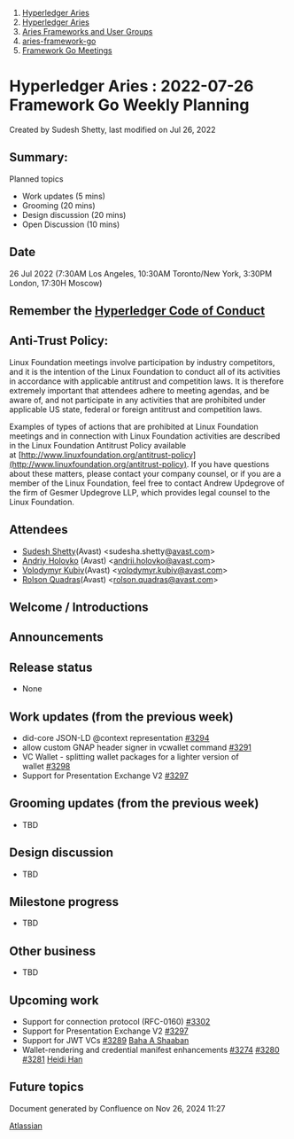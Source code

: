 1. [Hyperledger Aries](index.html)
2. [Hyperledger Aries](Hyperledger-Aries_18481154.html)
3. [Aries Frameworks and User Groups](Aries-Frameworks-and-User-Groups_18481290.html)
4. [aries-framework-go](aries-framework-go_18481606.html)
5. [Framework Go Meetings](Framework-Go-Meetings_18482076.html)

# Hyperledger Aries : 2022-07-26 Framework Go Weekly Planning

Created by Sudesh Shetty, last modified on Jul 26, 2022

## Summary:

Planned topics

- Work updates (5 mins)
- Grooming (20 mins)
- Design discussion (20 mins)
- Open Discussion (10 mins)

## Date

26 Jul 2022 (7:30AM Los Angeles, 10:30AM Toronto/New York, 3:30PM London, 17:30H Moscow)

## Remember the [Hyperledger Code of Conduct](https://lf-hyperledger.atlassian.net/wiki/display/HYP/Hyperledger+Code+of+Conduct)

## Anti-Trust Policy:

Linux Foundation meetings involve participation by industry competitors, and it is the intention of the Linux Foundation to conduct all of its activities in accordance with applicable antitrust and competition laws. It is therefore extremely important that attendees adhere to meeting agendas, and be aware of, and not participate in any activities that are prohibited under applicable US state, federal or foreign antitrust and competition laws.

Examples of types of actions that are prohibited at Linux Foundation meetings and in connection with Linux Foundation activities are described in the Linux Foundation Antitrust Policy available at [http://www.linuxfoundation.org/antitrust-policy](http://www.linuxfoundation.org/antitrust-policy). If you have questions about these matters, please contact your company counsel, or if you are a member of the Linux Foundation, feel free to contact Andrew Updegrove of the firm of Gesmer Updegrove LLP, which provides legal counsel to the Linux Foundation.

## Attendees

- [Sudesh Shetty](https://lf-hyperledger.atlassian.net/wiki/people/62334edb867a4e0070970909?ref=confluence)(Avast) &lt;sudesha.shetty@[avast.com](http://secuekey.com)&gt;
- [Andriy Holovko](https://lf-hyperledger.atlassian.net/wiki/people/557058:1e0c58ac-58b3-490a-807d-e7d095a0b88d?ref=confluence) (Avast) &lt;andrii.holovko@avast.com&gt;
- [Volodymyr Kubiv](https://lf-hyperledger.atlassian.net/wiki/people/712020:656393e4-1d0c-4ec4-aea4-36850bf11d0f?ref=confluence)(Avast) &lt;volodymyr.kubiv@avast.com&gt;
- [Rolson Quadras](https://lf-hyperledger.atlassian.net/wiki/people/622101eec88f1000682f2f68?ref=confluence)(Avast) &lt;rolson.quadras@avast.com&gt;

## Welcome / Introductions

## Announcements

## Release status

- None

## Work updates (from the previous week)

- did-core JSON-LD @context representation [#3294](https://github.com/hyperledger/aries-framework-go/pull/3294)
- allow custom GNAP header signer in vcwallet command [#3291](https://github.com/hyperledger/aries-framework-go/pull/3291)
- VC Wallet - splitting wallet packages for a lighter version of wallet [#3298](https://github.com/hyperledger/aries-framework-go/issues/3298)
- Support for Presentation Exchange V2 [#3297](https://github.com/hyperledger/aries-framework-go/issues/3297)

## Grooming updates (from the previous week)

- TBD

## Design discussion

- TBD

## Milestone progress

- TBD

## Other business

- TBD

## Upcoming work

- Support for connection protocol (RFC-0160) [#3302](https://github.com/hyperledger/aries-framework-go/issues/3302)
- Support for Presentation Exchange V2 [#3297](https://github.com/hyperledger/aries-framework-go/issues/3297)
- Support for JWT VCs [#3289](https://github.com/hyperledger/aries-framework-go/issues/3289) [Baha A Shaaban](https://lf-hyperledger.atlassian.net/wiki/people/712020:c6fcc16a-f888-4bb1-bef3-41f4da326364?ref=confluence)
- Wallet-rendering and credential manifest enhancements [#3274](https://github.com/hyperledger/aries-framework-go/issues/3274) [#3280](https://github.com/hyperledger/aries-framework-go/issues/3280) [#3281](https://github.com/hyperledger/aries-framework-go/issues/3281) [Heidi Han](https://lf-hyperledger.atlassian.net/wiki/people/712020:9f5f283e-5eb6-4410-be42-94176ad37b0c?ref=confluence)

## Future topics

Document generated by Confluence on Nov 26, 2024 11:27

[Atlassian](http://www.atlassian.com/)
